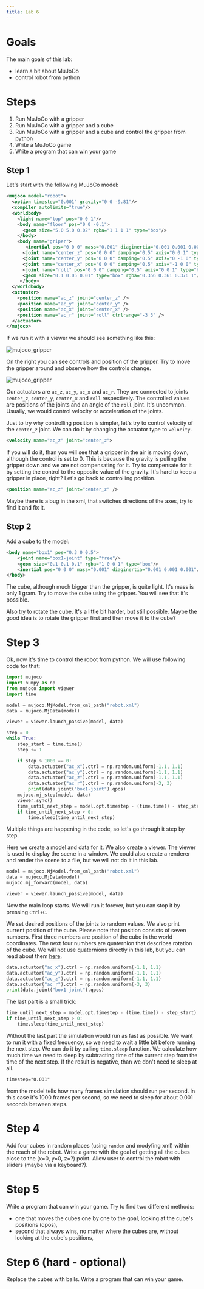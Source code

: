 ```yaml
---
title: Lab 6
---
```


# Goals

The main goals of this lab:

- learn a bit about MuJoCo
- control robot from python


# Steps

1. Run MuJoCo with a gripper
2. Run MuJoCo with a gripper and a cube
3. Run MuJoCo with a gripper and a cube and control the gripper from python
4. Write a MuJoCo game
5. Write a program that can win your game

## Step 1

Let's start with the following MuJoCo model:

```xml
<mujoco model="robot">
  <option timestep="0.001" gravity="0 0 -9.81"/>
  <compiler autolimits="true"/>
  <worldbody>
    <light name="top" pos="0 0 1"/>
    <body name="floor" pos="0 0 -0.1">
      <geom size="5.0 5.0 0.02" rgba="1 1 1 1" type="box"/>
    </body>
    <body name="griper">
       <inertial pos="0 0 0" mass="0.001" diaginertia="0.001 0.001 0.001"/>
      <joint name="center_z" pos="0 0 0" damping="0.5" axis="0 0 1" type="slide" range="-1.1 1.1"/>
      <joint name="center_y" pos="0 0 0" damping="0.5" axis="0 -1 0" type="slide" range="-1.1 1.1"/>
      <joint name="center_x" pos="0 0 0" damping="0.5" axis="-1 0 0" type="slide" range="-1.1 1.1"/>
      <joint name="roll" pos="0 0 0" damping="0.5" axis="0 0 1" type="hinge" range="-360 360"/>
      <geom size="0.1 0.05 0.01" type="box" rgba="0.356 0.361 0.376 1"/>
     </body>
  </worldbody>
  <actuator>
    <position name="ac_z" joint="center_z" />
    <position name="ac_y" joint="center_y" />
    <position name="ac_x" joint="center_x" />
    <position name="ac_r" joint="roll" ctrlrange="-3 3" />
  </actuator>
</mujoco>
```

If we run it with a viewer we should see something like this:

![mujoco_gripper](lab6_1.png)

On the right you can see controls and position of the gripper. Try to move the gripper around and observe how the controls change.

![mujoco_gripper](lab6_2.png)

Our actuators are `ac_z`, `ac_y`, `ac_x` and `ac_r`. They are connected to joints `center_z`, `center_y`, `center_x` and `roll` respectively.
The controlled values are positions of the joints and an angle of the `roll` joint. It's uncommon. Usually, we would control velocity or acceleration of the joints.

Just to try why controlling position is simpler, let's try to control velocity of the `center_z` joint. We can do it by changing the actuator type to `velocity`.

```xml
<velocity name="ac_z" joint="center_z">
```

If you will do it, than you will see that a gripper in the air is moving down, although the control is set to 0. This is because the gravity is pulling the gripper down and we are not compensating for it. Try to compensate for it by setting the control to the opposite value of the gravity. It's hard to keep a gripper in place, right? Let's go back to controlling position.

```xml
<position name="ac_z" joint="center_z" />
```

Maybe there is a bug in the xml, that switches directions of the axes, try to find it and fix it.

## Step 2

Add a cube to the model:
```xml
<body name="box1" pos="0.3 0 0.5">
    <joint name="box1-joint" type="free"/>
    <geom size="0.1 0.1 0.1" rgba="1 0 0 1" type="box"/>
    <inertial pos="0 0 0" mass="0.001" diaginertia="0.001 0.001 0.001"/>
</body>
```

The cube, although much bigger than the gripper, is quite light. It's mass is only 1 gram. Try to move the cube using the gripper. You will see that it's possible.

Also try to rotate the cube. It's a little bit harder, but still possible. Maybe the good idea is to rotate the gripper first and then move it to the cube?


# Step 3

Ok, now it's time to control the robot from python. We will use following code for that:

```python
import mujoco
import numpy as np
from mujoco import viewer
import time

model = mujoco.MjModel.from_xml_path("robot.xml")
data = mujoco.MjData(model)

viewer = viewer.launch_passive(model, data)

step = 0
while True:
    step_start = time.time()
    step += 1

    if step % 1000 == 0:
        data.actuator("ac_x").ctrl = np.random.uniform(-1.1, 1.1)
        data.actuator("ac_y").ctrl = np.random.uniform(-1.1, 1.1)
        data.actuator("ac_z").ctrl = np.random.uniform(-1.1, 1.1)
        data.actuator("ac_r").ctrl = np.random.uniform(-3, 3)
        print(data.joint("box1-joint").qpos)
    mujoco.mj_step(model, data)
    viewer.sync()
    time_until_next_step = model.opt.timestep - (time.time() - step_start)
    if time_until_next_step > 0:
        time.sleep(time_until_next_step)
```

Multiple things are happening in the code, so let's go through it step by step.

Here we create a model and data for it. We also create a viewer. The viewer is used to display the scene in a window. We could also create a renderer and render the scene to a file, but we will not do it in this lab.

```python
model = mujoco.MjModel.from_xml_path("robot.xml")
data = mujoco.MjData(model)
mujoco.mj_forward(model, data)

viewer = viewer.launch_passive(model, data)
```

Now the main loop starts. We will run it forever, but you can stop it by pressing `Ctrl+C`.

We set desired positions of the joints to random values. We also print current position of the cube. Please note that position consists of seven numbers. First three numbers
are position of the cube in the world coordinates. The next four numbers are quaternion that describes rotation of the cube. We will not use quaternions directly in this lab, but you can read about them [here](https://en.wikipedia.org/wiki/Quaternion).

```python
data.actuator("ac_x").ctrl = np.random.uniform(-1.1, 1.1)
data.actuator("ac_y").ctrl = np.random.uniform(-1.1, 1.1)
data.actuator("ac_z").ctrl = np.random.uniform(-1.1, 1.1)
data.actuator("ac_r").ctrl = np.random.uniform(-3, 3)
print(data.joint("box1-joint").qpos)
```

The last part is a small trick:

```python
time_until_next_step = model.opt.timestep - (time.time() - step_start)
if time_until_next_step > 0:
    time.sleep(time_until_next_step)
```

Without the last part the simulation would run as fast as possible. We want to run it with a fixed frequency, so we need to wait a little bit before running the next step. We can do it by calling `time.sleep` function. We calculate how much time we need to sleep by subtracting time of the current step from the time of the next step. If the result is negative, than we don't need to sleep at all.

```xml
timestep="0.001" 
```

from the model tells how many frames simulation should run per second. In this case it's 1000 frames per second, so we need to sleep for about 0.001 seconds between steps.

# Step 4

Add four cubes in random places (using `random` and modyfing xml) within the reach of the robot. Write a game with the goal of getting all the cubes close to the (x=0, y=0, z=?) point. Allow user to control the robot with sliders (maybe via a keyboard?).

# Step 5

Write a program that can win your game. Try to find two different methods:

- one that moves the cubes one by one to the goal, looking at the cube's positions (qpos),
- second that always wins, no matter where the cubes are, without looking at the cube's positions,

# Step 6 (hard - optional)

Replace the cubes with balls. Write a program that can win your game.